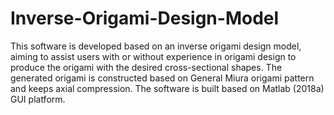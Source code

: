 # Inverse-Origami-Design-Model
This software is developed based on an inverse origami design model, aiming to assist users with or without experience in origami design to produce the origami with the desired cross-sectional shapes. The generated origami is constructed based on General Miura origami pattern and keeps axial compression. The software is built based on Matlab (2018a) GUI platform. 
